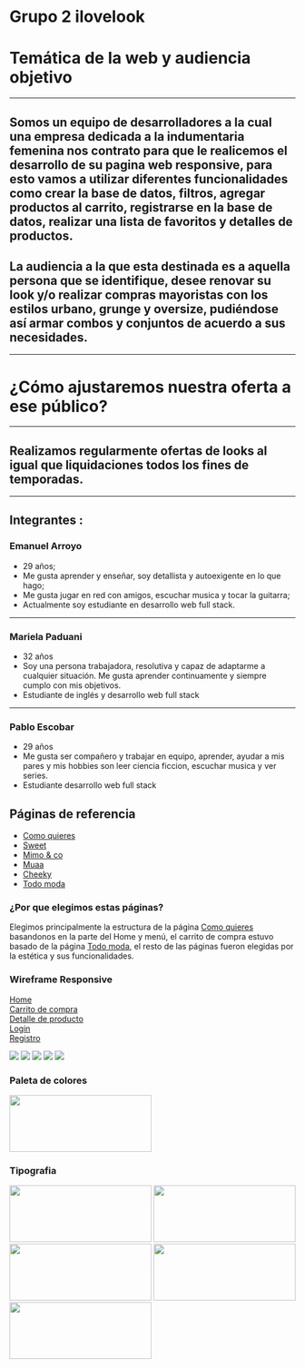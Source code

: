 # Grupo 2 ilovelook


# Temática de la web y audiencia objetivo
-------------------------------------------
## Somos un equipo de desarrolladores a la cual una empresa dedicada a la indumentaria femenina nos contrato para que le realicemos el desarrollo de su pagina web responsive, para esto vamos a utilizar diferentes funcionalidades como crear la base de datos, filtros, agregar productos al carrito, registrarse en la base de datos, realizar una lista de favoritos y detalles de productos.

## La audiencia a la que esta destinada es a aquella persona que se identifique, desee renovar su look y/o realizar compras mayoristas con los estilos urbano, grunge y oversize, pudiéndose así armar combos y conjuntos de acuerdo a sus necesidades.
-------------------------------------------
# ¿Cómo ajustaremos nuestra oferta a ese público?
-------------------------------------------
## Realizamos regularmente ofertas de looks al igual que liquidaciones todos los fines de temporadas.
-------------------------------------------

## Integrantes :

 ### Emanuel Arroyo
- 29 años;
- Me gusta aprender y enseñar, soy detallista y autoexigente en lo que hago;
- Me gusta jugar en red con amigos, escuchar musica y tocar la guitarra;
- Actualmente soy estudiante en desarrollo web full stack.
 --------
 ### Mariela Paduani
 - 32 años
 - Soy una persona trabajadora, resolutiva y capaz de adaptarme a cualquier situación. Me gusta aprender continuamente y siempre cumplo con mis objetivos.
 - Estudiante de inglés y desarrollo web full stack
 --------
 ### Pablo Escobar
 - 29 años
 - Me gusta ser compañero y trabajar en equipo, aprender, ayudar a mis pares y mis hobbies
 son leer ciencia ficcion, escuchar musica y ver series.
 - Estudiante desarrollo web full stack

## Páginas de referencia

 - [Como quieres](https://www.comoquieres.com.ar/)
 - [Sweet](https://www.sweet.com.ar/)
 - [Mimo & co](https://tienda.mimo.com.ar/)
 - [Muaa](https://www.muaa.com.ar/)
 - [Cheeky](https://www.cheeky.com.ar/)
 - [Todo moda](https://ar.todomoda.com/)


### ¿Por que elegimos estas páginas?

Elegimos principalmente la estructura de la página [Como quieres](https://www.comoquieres.com.ar/) basandonos en la parte del Home y menú, el carrito de compra estuvo basado de la página [Todo moda](https://ar.todomoda.com/), el resto de las páginas fueron elegidas por la estética y sus funcionalidades.

### Wireframe Responsive 

[Home](https://github.com/paloescobar29/grupo_2_ilovelook/blob/main/Boceto/HOME%20RESPONSIVE%20boceto.png?raw=true)           
[Carrito de compra](https://github.com/paloescobar29/grupo_2_ilovelook/blob/main/Boceto/CARRITO%20DE%20COMPRA%20RESPONSIVE%20boceto.png?raw=true)                
[Detalle de producto](https://github.com/paloescobar29/grupo_2_ilovelook/blob/main/Boceto/DETALLES%20PRODUCTO%20RESPONSIVE%20boceto.png?raw=true)                  
[Login](https://github.com/paloescobar29/grupo_2_ilovelook/blob/main/Boceto/LOGIN%20RESPONSIVE%20boceto.png?raw=true)                 
[Registro](https://github.com/paloescobar29/grupo_2_ilovelook/blob/main/Boceto/REGISTRO%20RESPONSIVE%20boceto.png?raw=true)

<img src="https://github.com/paloescobar29/grupo_2_ilovelook/blob/main/Boceto/HOME%20RESPONSIVE%20boceto.png">
<img src="https://github.com/paloescobar29/grupo_2_ilovelook/blob/main/Boceto/CARRITO%20DE%20COMPRA%20RESPONSIVE%20boceto.png">
<img src="https://github.com/paloescobar29/grupo_2_ilovelook/blob/main/Boceto/DETALLES%20PRODUCTO%20RESPONSIVE%20boceto.png">
<img src="https://github.com/paloescobar29/grupo_2_ilovelook/blob/main/Boceto/LOGIN%20RESPONSIVE%20boceto.png">
<img src="https://github.com/paloescobar29/grupo_2_ilovelook/blob/main/Boceto/REGISTRO%20RESPONSIVE%20boceto.png">

### Paleta de colores
<img src="https://github.com/paloescobar29/grupo_2_ilovelook/blob/main/Paleta%20de%20colores/Paleta%20de%20colores.png" width="250" height="100">

### Tipografia
<img src="https://github.com/paloescobar29/grupo_2_ilovelook/blob/main/tipografia/cinzel.png" width="250" height="100">
<img src="https://github.com/paloescobar29/grupo_2_ilovelook/blob/main/tipografia/happy%20monkey.png" width="250" height="100">
<img src="https://github.com/paloescobar29/grupo_2_ilovelook/blob/main/tipografia/oleo%20script%20swash%20caps.png" width="250" height="100">
<img src="https://github.com/paloescobar29/grupo_2_ilovelook/blob/main/tipografia/sniglet.png" width="250" height="100">
<img src="https://github.com/paloescobar29/grupo_2_ilovelook/blob/main/tipografia/yesteryear.png" width="250" height="100">












 

